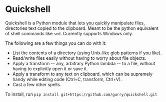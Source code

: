 Quickshell
==========

Quickshell is a Python module that lets you quickly manipulate files, directories text copied to the clipboard. Meant to be the python equivalent of shell commands like `sed`. Currently supports Windows only.

The following are a few things you can do with it:
* List the contents of a directory (using Unix-like glob patterns if you like).
* Read/write files easily without having to worry about file objects.
* Apply a transform -- any, arbitrary Python lambda -- to a file, without having to explicitly open it or save it.
* Apply a transform to any text on clipboard, which can be supremely handy while editing code (Ctrl+C, transform, Ctrl+V). 
* Cast a few other spells.

To install, run `pip install git+https://github.com/gurry/quickshell.git`

